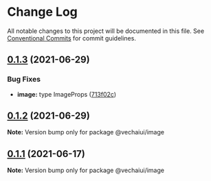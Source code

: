# Change Log

All notable changes to this project will be documented in this file.
See [Conventional Commits](https://conventionalcommits.org) for commit guidelines.

## [0.1.3](https://github.com/vechai/vechaiui/compare/@vechaiui/image@0.1.2...@vechaiui/image@0.1.3) (2021-06-29)


### Bug Fixes

* **image:** type ImageProps ([713f02c](https://github.com/vechai/vechaiui/commit/713f02c2f841c65a7e348d91ffbd3ffb332cec1e))





## [0.1.2](https://github.com/vechai/vechaiui/compare/@vechaiui/image@0.1.1...@vechaiui/image@0.1.2) (2021-06-29)

**Note:** Version bump only for package @vechaiui/image





## [0.1.1](https://github.com/vechai/vechaiui/compare/@vechaiui/image@0.1.0...@vechaiui/image@0.1.1) (2021-06-17)

**Note:** Version bump only for package @vechaiui/image
